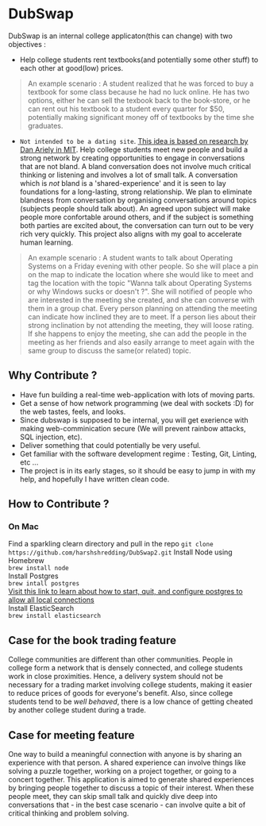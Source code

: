 # DubSwap
DubSwap is an internal college applicaton(this can change) with two objectives :
* Help college students rent textbooks(and potentially some other stuff) to each other at good(low) prices.
> An example scenario : A student realized that he was forced to buy a textbook for some class because he had no luck online. He has two options, either he can sell the texbook back to the book-store, or he can rent out his textbook to a student every  quarter for $50, potentially making significant money off of textbooks by the time she graduates.
* `Not intended to be a dating site`. [This idea is based on research by Dan Ariely in MIT](http://danariely.com/2010/09/20/online-dating-avoiding-a-bad-equilibrium/). Help college students meet new people and build a strong network by creating opportunities to engage in conversations that are not bland. A bland conversation does not involve much critical thinking or listening and involves a lot of small talk. A conversation which is <i>not</i> bland is a 'shared-experience' and it is seen to lay foundations for a long-lasting, strong relationship. We plan to eliminate blandness from conversation by organising conversations around topics (subjects people should talk about). An agreed upon subject will make people more confortable around others, and if the subject is something both parties are excited about, the conversation can turn out to be very rich very quickly. This project also aligns with my goal to accelerate human learning.
> An example scenario : A student wants to talk about Operating Systems on a Friday evening with other people. So she will place a pin on the map to indicate the location where she would like to meet and tag the location with the topic "Wanna talk about Operating Systems or why Windows sucks or doesn't ?". She will notified of people who are interested in the meeting she created, and she can converse with them in a group chat. Every person planning on attending the meeting can indicate how inclined they are to meet. If a person lies about their strong inclination by not attending the meeting, they will loose rating. If she happens to enjoy the meeting, she can add the people in the meeting as her friends and also easily arrange to meet again with the same group to discuss the same(or related) topic.  

## Why Contribute ? ##
* Have fun building a real-time web-application with lots of moving parts.
* Get a sense of how network programming (we deal with sockets :D) for the web tastes, feels, and looks. 
* Since dubswap is supposed to be internal, you will get exerience with making web-comminication secure (We will prevent rainbow attacks, SQL injection, etc).
* Deliver something that could potentially be very useful.
* Get familiar with the software development regime : Testing, Git, Linting, etc ...
* The project is in its early stages, so it should be easy to jump in with my help, and hopefully I have written clean code.

## How to Contribute ? ##
### On Mac ###
Find a sparkling clearn directory and pull in the repo
`git clone https://github.com/harshshredding/DubSwap2.git`
Install Node using Homebrew <br>
`brew install node` <br>
Install Postgres <br>
`brew intall postgres` <br>
[Visit this link to learn about how to start, quit, and configure postgres to allow all local connections](https://stackoverflow.com/questions/7975556/how-to-start-postgresql-server-on-mac-os-x) <br>
Install ElasticSearch <br>
`brew install elasticsearch` <br>

## Case for the book trading feature ##
College communities are different than other communities. People in college form a network that is densely connected, and college students work in close proximities. Hence, a delivery system should not be necessary for a trading market involving college students, making it easier to reduce prices of goods for everyone's benefit. Also, since college students tend to be *well behaved*, there is a low chance of getting cheated by another college student during a trade.

## Case for meeting feature ##
One way to build a meaningful connection with anyone is by sharing an experience with that person. A shared experience can involve things like solving a puzzle together, working on a project together, or going to a concert together. This application is aimed to generate shared experiences by bringing people together to discuss a topic of their interest. When these people meet, they can skip small talk and quickly dive deep into conversations that - in the best case scenario - can involve quite a bit of critical thinking and problem solving.   
